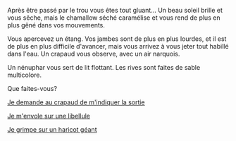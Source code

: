 Après être passé par le trou vous êtes tout gluant... 
Un beau soleil brille et vous sêche, 
mais le chamallow séché caramélise et vous rend de plus en plus gêné dans vos mouvements.


Vous apercevez un étang.
Vos jambes sont de plus en plus lourdes, et il est de plus en plus difficile d'avancer, 
mais vous arrivez à vous jeter tout habillé dans l'eau.
Un crapaud vous observe, avec un air narquois.

Un nénuphar vous sert de lit flottant. Les rives sont faites de sable multicolore.

Que faites-vous?

[Je demande au crapaud de m'indiquer la sortie](../../feu-de-camp.md)

[Je m'envole sur une libellule](envol/libellule.md)

[Je grimpe sur un haricot géant](grimpe/haricot.md)
